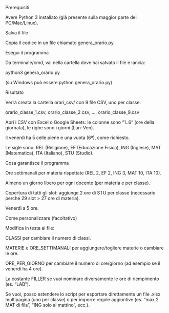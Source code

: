 Prerequisiti

Avere Python 3 installato (già presente sulla maggior parte dei PC/Mac/Linux).

Salva il file

Copia il codice in un file chiamato genera_orario.py.

Esegui il programma

Da terminale/cmd, vai nella cartella dove hai salvato il file e lancia:

python3 genera_orario.py


(su Windows può essere python genera_orario.py)

Risultato

Verrà creata la cartella orari_csv/ con 9 file CSV, uno per classe:

orario_classe_1.csv, orario_classe_2.csv, …, orario_classe_9.csv

Apri i CSV con Excel o Google Sheets: le colonne sono “1..6” (ore della giornata), le righe sono i giorni (Lun–Ven).

Il venerdì ha 5 celle piene e una vuota (6ª), come richiesto.

Le sigle sono: REL (Religione), EF (Educazione Fisica), ING (Inglese), MAT (Matematica), ITA (Italiano), STU (Studio).

Cosa garantisce il programma

Ore settimanali per materia rispettate (REL 2, EF 2, ING 3, MAT 10, ITA 10).

Almeno un giorno libero per ogni docente (per materia e per classe).

Copertura di tutti gli slot: aggiunge 2 ore di STU per classe (necessario perché 29 slot > 27 ore di materia).

Venerdì a 5 ore.

Come personalizzare (facoltativo)

Modifica in testa al file:

CLASSI per cambiare il numero di classi.

MATERIE e ORE_SETTIMANALI per aggiungere/togliere materie o cambiare le ore.

ORE_PER_GIORNO per cambiare il numero di ore/giorno (ad esempio se il venerdì ha 4 ore).

La costante FILLER se vuoi nominare diversamente le ore di riempimento (es. “LAB”).

Se vuoi, posso estendere lo script per esportare direttamente un file .xlsx multipagina (uno per classe) o per imporre regole aggiuntive (es. “max 2 MAT di fila”, “ING solo al mattino”, ecc.).
